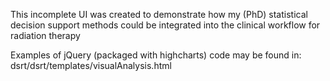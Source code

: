 This incomplete UI was created to demonstrate how my (PhD) statistical decision support methods could be integrated into the clinical workflow for radiation therapy

Examples of jQuery (packaged with highcharts) code may be found in: dsrt/dsrt/templates/visualAnalysis.html
